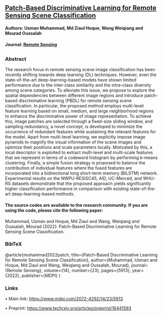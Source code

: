 ## [Patch-Based Discriminative Learning for Remote Sensing Scene Classification](https://www.mdpi.com/2072-4292/14/23/5913)
#### Authors: Usman Muhammad, Md Ziaul Hoque, Wang Weiqiang and Mourad Oussalah

#### Journal: [Remote Sensing](https://www.mdpi.com/journal/remotesensing)
##

### Abstract
The research focus in remote sensing scene image classification has been recently shifting towards deep learning (DL) techniques. However, even the state-of-the-art deep-learning-based models have shown limited performance due to the inter-class similarity and the intra-class diversity among scene categories. To alleviate this issue, we propose to explore the spatial dependencies between different image regions and introduce patch-based discriminative learning (PBDL) for remote sensing scene classification. In particular, the proposed method employs multi-level feature learning based on small, medium, and large neighborhood regions to enhance the discriminative power of image representation. To achieve this, image patches are selected through a fixed-size sliding window, and sampling redundancy, a novel concept, is developed to minimize the occurrence of redundant features while sustaining the relevant features for the model. Apart from multi-level learning, we explicitly impose image pyramids to magnify the visual information of the scene images and optimize their positions and scale parameters locally. Motivated by this, a local descriptor is exploited to extract multi-level and multi-scale features that we represent in terms of a codeword histogram by performing k-means clustering. Finally, a simple fusion strategy is proposed to balance the contribution of individual features where the fused features are incorporated into a bidirectional long short-term memory (BiLSTM) network. Experimental results on the NWPU-RESISC45, AID, UC-Merced, and WHU-RS datasets demonstrate that the proposed approach yields significantly higher classification performance in comparison with existing state-of-the-art deep-learning-based methods.

#### The source codes are available to the research community. If you are using the code, please cite the following paper:                              
Muhammad, Usman and Hoque, Md Ziaul and Wang, Weiqiang and Oussalah, Mourad (2022): Patch-Based Discriminative Learning for Remote Sensing Scene Classification.

### BibTeX
@article{muhammad2022patch,
  title={Patch-Based Discriminative Learning for Remote Sensing Scene Classification},
  author={Muhammad, Usman and Hoque, Md Ziaul and Wang, Weiqiang and Oussalah, Mourad},
  journal={Remote Sensing},
  volume={14},
  number={23},
  pages={5913},
  year={2022},
  publisher={MDPI}
}

### Links
• Main link: https://www.mdpi.com/2072-4292/14/23/5913

• Preprint: https://www.techrxiv.org/articles/preprint/16441593


